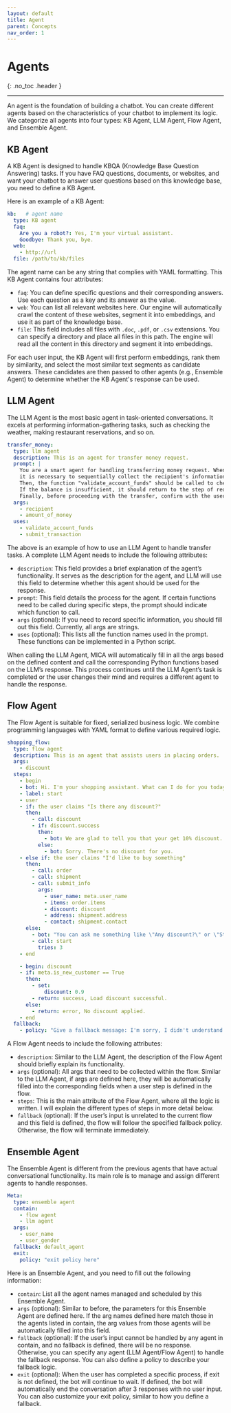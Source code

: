 ```yaml
---
layout: default
title: Agent
parent: Concepts
nav_order: 1
---
```


# Agents

{: .no_toc .header }

----
An agent is the foundation of building a chatbot. You can create different agents based on the characteristics of your chatbot to implement its logic. We categorize all agents into four types: KB Agent, LLM Agent, Flow Agent, and Ensemble Agent.

## KB Agent
A KB Agent is designed to handle KBQA (Knowledge Base Question Answering) tasks. If you have FAQ questions, documents, or websites, and want your chatbot to answer user questions based on this knowledge base, you need to define a KB Agent.

Here is an example of a KB Agent:

```yaml
kb:   # agent name
  type: KB agent
  faq:
    Are you a robot?: Yes, I'm your virtual assistant.
    Goodbye: Thank you, bye.
  web:
    - http://url
  file: /path/to/kb/files
```

The agent name can be any string that complies with YAML formatting. This KB Agent contains four attributes:

- `faq`: You can define specific questions and their corresponding answers. Use each question as a key and its answer as the value.
- `web`: You can list all relevant websites here. Our engine will automatically crawl the content of these websites, segment it into embeddings, and use it as part of the knowledge base.
- `file`: This field includes all files with `.doc`, `.pdf`, or `.csv` extensions. You can specify a directory and place all files in this path. The engine will read all the content in this directory and segment it into embeddings.

For each user input, the KB Agent will first perform embeddings, rank them by similarity, and select the most similar text segments as candidate answers. These candidates are then passed to other agents (e.g., Ensemble Agent) to determine whether the KB Agent's response can be used.

## LLM Agent
The LLM Agent is the most basic agent in task-oriented conversations. It excels at performing information-gathering tasks, such as checking the weather, making restaurant reservations, and so on.
```yaml
transfer_money:
  type: llm agent
  description: This is an agent for transfer money request.
  prompt: |
    You are a smart agent for handling transferring money request. When user ask for transferring money, 
    it is necessary to sequentially collect the recipient's information and the transfer amount. 
    Then, the function "validate_account_funds" should be called to check whether the account balance is sufficient to cover the transfer. 
    If the balance is insufficient, it should return to the step of requesting the transfer amount. 
    Finally, before proceeding with the transfer, confirm with the user whether the transfer should be made and then call "submit_transaction".
  args:
    - recipient
    - amount_of_money
  uses:
    - validate_account_funds
    - submit_transaction
```
The above is an example of how to use an LLM Agent to handle transfer tasks. A complete LLM Agent needs to include the following attributes:

- `description`: This field provides a brief explanation of the agent’s functionality. It serves as the description for the agent, and LLM will use this field to determine whether this agent should be used for the response.
- `prompt`: This field details the process for the agent. If certain functions need to be called during specific steps, the prompt should indicate which function to call.
- `args` (optional): If you need to record specific information, you should fill out this field. Currently, all args are strings.
- `uses` (optional): This lists all the function names used in the prompt. These functions can be implemented in a Python script.

When calling the LLM Agent, MICA will automatically fill in all the args based on the defined content and call the corresponding Python functions based on the LLM’s response. This process continues until the LLM Agent’s task is completed or the user changes their mind and requires a different agent to handle the response.

## Flow Agent
The Flow Agent is suitable for fixed, serialized business logic. We combine programming languages with YAML format to define various required logic.
```yaml
shopping_flow:
  type: flow agent
  description: This is an agent that assists users in placing orders.
  args:
    - discount
  steps:
    - begin
    - bot: Hi. I'm your shopping assistant. What can I do for you today?
    - label: start
    - user
    - if: the user claims "Is there any discount?"
      then:
        - call: discount
        - if: discount.success
          then:
            - bot: We are glad to tell you that your get 10% discount.
          else:
            - bot: Sorry. There's no discount for you.
    - else if: the user claims "I'd like to buy something"
      then:
        - call: order
        - call: shipment
        - call: submit_info
          args:
            - user_name: meta.user_name
            - items: order.items
            - discount: discount
            - address: shipment.address
            - contact: shipment.contact
      else:
        - bot: "You can ask me something like \"Any discount?\" or \"Start shopping.\"."
        - call: start
          tries: 3
    - end

    - begin: discount
    - if: meta.is_new_customer == True
      then:
        - set: 
            discount: 0.9
        - return: success, Load discount successful.
      else:
        - return: error, No discount applied.
    - end
  fallback:
    - policy: "Give a fallback message: I'm sorry, I didn't understand that. Can you please rephrase? If fallback three times consecutively, then terminate the conversation."
```
A Flow Agent needs to include the following attributes:

- `description`: Similar to the LLM Agent, the description of the Flow Agent should briefly explain its functionality.
- `args` (optional): All args that need to be collected within the flow. Similar to the LLM Agent, if args are defined here, they will be automatically filled into the corresponding fields when a user step is defined in the flow.
- `steps`: This is the main attribute of the Flow Agent, where all the logic is written. I will explain the different types of steps in more detail below.
- `fallback` (optional): If the user’s input is unrelated to the current flow and this field is defined, the flow will follow the specified fallback policy. Otherwise, the flow will terminate immediately.

## Ensemble Agent
The Ensemble Agent is different from the previous agents that have actual conversational functionality. Its main role is to manage and assign different agents to handle responses.
```yaml
Meta:
  type: ensemble agent
  contain:
    - flow agent
    - llm agent
  args:
    - user_name
    - user_gender
  fallback: default_agent
  exit: 
    policy: "exit policy here"
```
Here is an Ensemble Agent, and you need to fill out the following information:

- `contain`: List all the agent names managed and scheduled by this Ensemble Agent.
- `args` (optional): Similar to before, the parameters for this Ensemble Agent are defined here. If the arg names defined here match those in the agents listed in contain, the arg values from those agents will be automatically filled into this field.
- `fallback` (optional): If the user’s input cannot be handled by any agent in contain, and no fallback is defined, there will be no response. Otherwise, you can specify any agent (LLM Agent/Flow Agent) to handle the fallback response. You can also define a policy to describe your fallback logic.
- `exit` (optional): When the user has completed a specific process, if exit is not defined, the bot will continue to wait. If defined, the bot will automatically end the conversation after 3 responses with no user input. You can also customize your exit policy, similar to how you define a fallback.